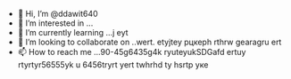 - 👋 Hi, I’m @ddawit640
- 👀 I’m interested in ...
- 🌱 I’m currently learning ...j eyt
- 💞️ I’m looking to collaborate on ..wert. etyjtey рцкерh rthrw gearagru ert
- 📫 How to reach me ...90-45g6435g4k ryuteyukSDGafd ertuy rtyrtyr56555yk u 6456tryrt
yert twhrhd ty hsrtр уке
<!---
ddawit640/ddawit640 is a ✨ special ✨ repository because its `README.md` (this file) appears on your GitHub profile.
You can click the Preview link to take a look at your changes.
--->
